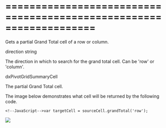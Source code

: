===================================================================
===================================================================

<!--shortDescription-->
Gets a partial Grand Total cell of a row or column.
<!--/shortDescription-->

<!--paramName1-->direction<!--/paramName1-->
<!--paramType1-->string<!--/paramType1-->
<!--paramDescription1-->
The direction in which to search for the grand total cell. Can be 'row' or 'column'.
<!--/paramDescription1-->

<!--returnType-->dxPivotGridSummaryCell<!--/returnType-->
<!--returnDescription-->
The partial Grand Total cell.
<!--/returnDescription-->

<!--fullDescription-->
The image below demonstrates what cell will be returned by the following code.

    <!--JavaScript-->var targetCell = sourceCell.grandTotal('row');

![](/Content/images/doc/17_2/DataGrid/PivotGrid_GT.png)
<!--/fullDescription-->